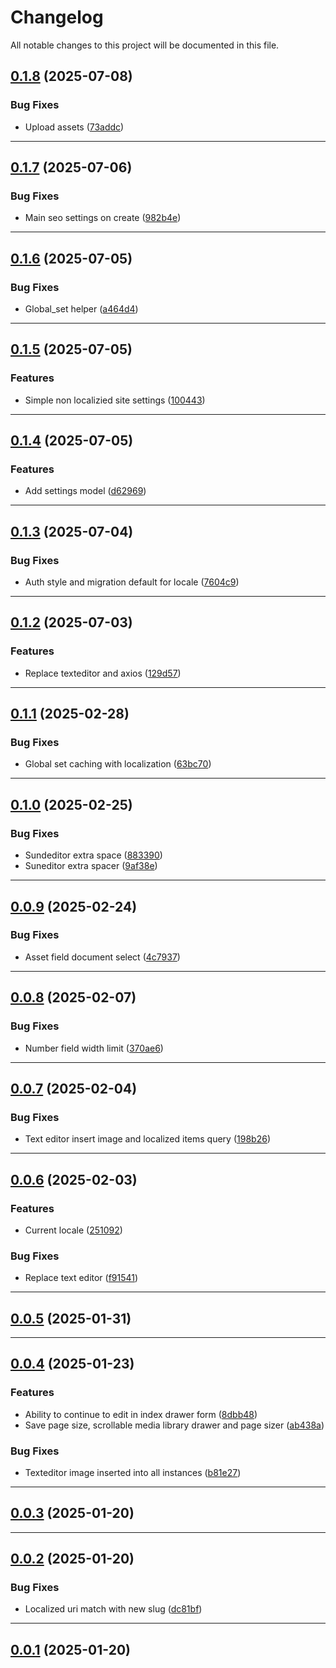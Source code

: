 <!--- BEGIN HEADER -->
# Changelog

All notable changes to this project will be documented in this file.
<!--- END HEADER -->

## [0.1.8](https://github.com/elijahworkz/invicta-admin/compare/v0.1.7...v0.1.8) (2025-07-08)

### Bug Fixes

* Upload assets ([73addc](https://github.com/elijahworkz/invicta-admin/commit/73addc9f1fa4a8f8471196bde8c1833f5cad1903))


---

## [0.1.7](https://github.com/elijahworkz/invicta-admin/compare/v0.1.6...v0.1.7) (2025-07-06)

### Bug Fixes

* Main seo settings on create ([982b4e](https://github.com/elijahworkz/invicta-admin/commit/982b4e5cdec8c93f8ee4a8857b0eb9b976146dbc))


---

## [0.1.6](https://github.com/elijahworkz/invicta-admin/compare/v0.1.5...v0.1.6) (2025-07-05)

### Bug Fixes

* Global_set helper ([a464d4](https://github.com/elijahworkz/invicta-admin/commit/a464d4a9c3ede7f353d13e36674a8b0f8872d743))


---

## [0.1.5](https://github.com/elijahworkz/invicta-admin/compare/v0.1.4...v0.1.5) (2025-07-05)

### Features

* Simple non localizied site settings ([100443](https://github.com/elijahworkz/invicta-admin/commit/1004437c327ad726bd3eb9e564e3026f6f697098))


---

## [0.1.4](https://github.com/elijahworkz/invicta-admin/compare/v0.1.3...v0.1.4) (2025-07-05)

### Features

* Add settings model ([d62969](https://github.com/elijahworkz/invicta-admin/commit/d62969ece8301a5308f1cd8aad6231a50cd1d683))


---

## [0.1.3](https://github.com/elijahworkz/invicta-admin/compare/v0.1.2...v0.1.3) (2025-07-04)

### Bug Fixes

* Auth style and migration default for locale ([7604c9](https://github.com/elijahworkz/invicta-admin/commit/7604c925e2176d22e9d5464dd3beb44c3f021bcb))


---

## [0.1.2](https://github.com/elijahworkz/invicta-admin/compare/v0.1.1...v0.1.2) (2025-07-03)

### Features

* Replace texteditor and axios ([129d57](https://github.com/elijahworkz/invicta-admin/commit/129d57c041bb12132e1910b1ff725287b2fe6da8))


---

## [0.1.1](https://github.com/elijahworkz/invicta-admin/compare/v0.1.0...v0.1.1) (2025-02-28)

### Bug Fixes

* Global set caching with localization ([63bc70](https://github.com/elijahworkz/invicta-admin/commit/63bc7081f700fc9acb08c1236153f31f091829bb))


---

## [0.1.0](https://github.com/elijahworkz/invicta-admin/compare/v0.0.9...v0.1.0) (2025-02-25)

### Bug Fixes

* Sundeditor extra space ([883390](https://github.com/elijahworkz/invicta-admin/commit/8833903097dddcab6223ffdc4d32c735fceef1ed))
* Suneditor extra spacer ([9af38e](https://github.com/elijahworkz/invicta-admin/commit/9af38e66974bb6ff1b6dc8941e81c8997e278dcb))


---

## [0.0.9](https://github.com/elijahworkz/invicta-admin/compare/v0.0.8...v0.0.9) (2025-02-24)

### Bug Fixes

* Asset field document select ([4c7937](https://github.com/elijahworkz/invicta-admin/commit/4c79370af389d3256dd08ef1e321896a81811033))


---

## [0.0.8](https://github.com/elijahworkz/invicta-admin/compare/v0.0.7...v0.0.8) (2025-02-07)

### Bug Fixes

* Number field width limit ([370ae6](https://github.com/elijahworkz/invicta-admin/commit/370ae6b7a10cd55589c6305f63661f83e5b70f38))


---

## [0.0.7](https://github.com/elijahworkz/invicta-admin/compare/v0.0.6...v0.0.7) (2025-02-04)

### Bug Fixes

* Text editor insert image and localized items query ([198b26](https://github.com/elijahworkz/invicta-admin/commit/198b264ddc12a7daaa455edde90018b580887fc2))


---

## [0.0.6](https://github.com/elijahworkz/invicta-admin/compare/v0.0.5...v0.0.6) (2025-02-03)

### Features

* Current locale ([251092](https://github.com/elijahworkz/invicta-admin/commit/2510926da9234675ddd2afe9728824e665a665ee))

### Bug Fixes

* Replace text editor ([f91541](https://github.com/elijahworkz/invicta-admin/commit/f915415c99796944019c3c3d2e7187734e029cef))


---

## [0.0.5](https://github.com/elijahworkz/invicta-admin/compare/v0.0.4...v0.0.5) (2025-01-31)


---

## [0.0.4](https://github.com/elijahworkz/invicta-admin/compare/v0.0.3...v0.0.4) (2025-01-23)

### Features

* Ability to continue to edit in index drawer form ([8dbb48](https://github.com/elijahworkz/invicta-admin/commit/8dbb48fffa5df10d33dff09f650302f80190ecd2))
* Save page size, scrollable media library drawer and page sizer ([ab438a](https://github.com/elijahworkz/invicta-admin/commit/ab438ade5eb38f3e10ba68d50bdd7b99aa10d48b))

### Bug Fixes

* Texteditor image inserted into all instances ([b81e27](https://github.com/elijahworkz/invicta-admin/commit/b81e273dc38a88fb2534085f8073fe72a812c01a))


---

## [0.0.3](https://github.com/elijahworkz/invicta-admin/compare/v0.0.2...v0.0.3) (2025-01-20)


---

## [0.0.2](https://github.com/elijahworkz/invicta-admin/compare/v0.0.1...v0.0.2) (2025-01-20)

### Bug Fixes

* Localized uri match with new slug ([dc81bf](https://github.com/elijahworkz/invicta-admin/commit/dc81bf4fe5fa2b7b870217290c0b65049b42f8a8))


---

## [0.0.1](https://github.com/elijahworkz/invicta-admin/compare/0.0.0...v0.0.1) (2025-01-20)

